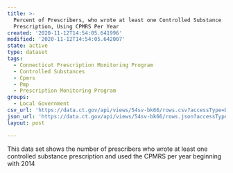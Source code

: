 ```yaml
---
title: >-
  Percent of Prescribers, who wrote at least one Controlled Substance
  Prescription, Using CPMRS Per Year
created: '2020-11-12T14:54:05.641996'
modified: '2020-11-12T14:54:05.642007'
state: active
type: dataset
tags:
  - Connecticut Prescription Monitoring Program
  - Controlled Substances
  - Cpmrs
  - Pmp
  - Prescription Monitoring Program
groups:
  - Local Government
csv_url: 'https://data.ct.gov/api/views/54sv-bk66/rows.csv?accessType=DOWNLOAD'
json_url: 'https://data.ct.gov/api/views/54sv-bk66/rows.json?accessType=DOWNLOAD'
layout: post

---
```

This data set shows the number of prescribers who wrote at least one controlled substance prescription and used the CPMRS per year beginning with 2014
